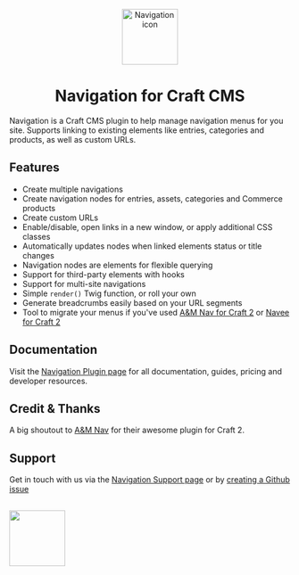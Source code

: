 <p align="center"><img src="https://verbb.imgix.net/plugins/navigation/navigation-icon.svg" width="100" height="100" alt="Navigation icon"></p>
<h1 align="center">Navigation for Craft CMS</h1>

Navigation is a Craft CMS plugin to help manage navigation menus for you site. Supports linking to existing elements like entries, categories and products, as well as custom URLs.

## Features
- Create multiple navigations
- Create navigation nodes for entries, assets, categories and Commerce products
- Create custom URLs
- Enable/disable, open links in a new window, or apply additional CSS classes
- Automatically updates nodes when linked elements status or title changes
- Navigation nodes are elements for flexible querying
- Support for third-party elements with hooks
- Support for multi-site navigations
- Simple `render()` Twig function, or roll your own
- Generate breadcrumbs easily based on your URL segments
- Tool to migrate your menus if you've used [A&M Nav for Craft 2](https://github.com/am-impact/amnav) or [Navee for Craft 2](https://github.com/fromtheoutfit/navee)

## Documentation
Visit the [Navigation Plugin page](https://verbb.io/craft-plugins/navigation) for all documentation, guides, pricing and developer resources.

## Credit & Thanks
A big shoutout to [A&M Nav](https://github.com/am-impact/amnav) for their awesome plugin for Craft 2.

## Support
Get in touch with us via the [Navigation Support page](https://verbb.io/craft-plugins/navigation/support) or by [creating a Github issue](/verbb/navigation/issues)

<h2></h2>

<a href="https://verbb.io" target="_blank">
    <img width="100" src="https://verbb.io/assets/img/verbb-pill.svg">
</a>
